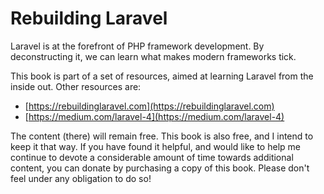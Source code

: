 # Rebuilding Laravel

Laravel is at the forefront of PHP framework development. By deconstructing it, we can learn what makes modern frameworks tick. 

This book is part of a set of resources, aimed at learning Laravel from the inside out. Other resources are:

- [https://rebuildinglaravel.com](https://rebuildinglaravel.com)
- [https://medium.com/laravel-4](https://medium.com/laravel-4)

The content (there) will remain free. This book is also free, and I intend to keep it that way. If you have found it helpful, and would like to help me continue to devote a considerable amount of time towards additional content, you can donate by purchasing a copy of this book. Please don't feel under any obligation to do so!